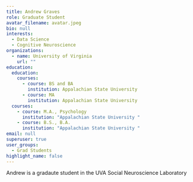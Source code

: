 ```yaml
---
title: Andrew Graves
role: Graduate Student
avatar_filename: avatar.jpeg
bio: null
interests:
  - Data Science
  - Cognitive Neuroscience
organizations:
  - name: University of Virginia
    url: ""
education:
  education:
    courses:
      - course: BS and BA
        institution: Appalachian State University
      - course: MA
        institution: Appalachian State University
  courses:
    - course: M.A., Psychology
      institution: "Appalachian State University "
    - course: B.S., B.A.
      institution: "Appalachian State University "
email: null
superuser: true
user_groups:
  - Grad Students
highlight_name: false
---
```


Andrew is a gradaute student in the UVA Social Neuroscience Laboratory
